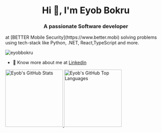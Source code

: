 <h1 align="center">Hi 👋, I'm Eyob Bokru</h1>
<h3 align="center">A passionate Software developer</h3> at [BETTER Mobile Security](https://www.better.mobi) solving problems using tech-stack like Python, .NET, React,TypeScript and more.

<p align="left"> <img src="https://komarev.com/ghpvc/?username=eyobbokru&label=Profile%20views&color=0e75b6&style=flat" alt="eyobbokru" /> </p>


- 👨 Know more about me at [Linkedin](([https://www.linkedin.com/in/eyob-bokru-ba2407204]))




<a href="https://github.com/eyobbokru">
  <img height="180em" src="https://github-readme-stats.vercel.app/api?username=eyobbokru&layout=compact&show_icons=true&theme=dark#gh-dark-mode-only" alt="Eyob's GitHub Stats" />
  <img height="180em" src="https://github-readme-stats.vercel.app/api/top-langs/?username=eyobbokru&layout=compact&hide=SCSS&show_icons=true&theme=dark#gh-dark-mode-only&layout=compact" 
    alt="Eyob's GitHub Top Languages" />
</a>
